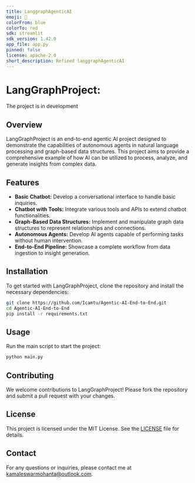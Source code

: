 ```yaml
---
title: LanggraphAgenticAI
emoji: 🐨
colorFrom: blue
colorTo: red
sdk: streamlit
sdk_version: 1.42.0
app_file: app.py
pinned: false
license: apache-2.0
short_description: Refined langgraphAgenticAI
---
```




# LangGraphProject: 
The project is in development

## Overview

LangGraphProject is an end-to-end agentic AI project designed to demonstrate the capabilities of autonomous agents in natural language processing and graph-based data structures. This project aims to provide a comprehensive example of how AI can be utilized to process, analyze, and generate insights from complex data.

## Features

- **Basic Chatbot:** Develop a conversational interface to handle basic inquiries.
- **Chatbot with Tools:** Integrate various tools and APIs to extend chatbot functionalities.
- **Graph-Based Data Structures:** Implement and manipulate graph data structures to represent relationships and connections.
- **Autonomous Agents:** Develop AI agents capable of performing tasks without human intervention.
- **End-to-End Pipeline:** Showcase a complete workflow from data ingestion to insight generation.

## Installation

To get started with LangGraphProject, clone the repository and install the necessary dependencies:

```bash
git clone https://github.com/Icamtu/Agentic-AI-End-to-End.git
cd Agentic-AI-End-to-End
pip install -r requirements.txt
```

## Usage

Run the main script to start the project:

```bash
python main.py
```

## Contributing

We welcome contributions to LangGraphProject! Please fork the repository and submit a pull request with your changes.

## License

This project is licensed under the MIT License. See the [LICENSE](LICENSE) file for details.

## Contact

For any questions or inquiries, please contact me at [kamaleswarmohanta@outlook.com](mailto:kamaleswarmohanta@outlook.com).
